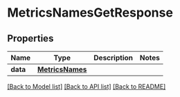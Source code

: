# MetricsNamesGetResponse

## Properties
Name | Type | Description | Notes
------------ | ------------- | ------------- | -------------
**data** | [**MetricsNames**](MetricsNames.md) |  | 

[[Back to Model list]](../README.md#documentation-for-models) [[Back to API list]](../README.md#documentation-for-api-endpoints) [[Back to README]](../README.md)

